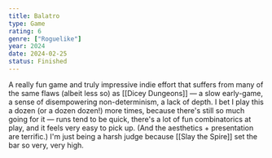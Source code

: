 ```yaml
---
title: Balatro
type: Game
rating: 6
genre: ["Roguelike"]
year: 2024
date: 2024-02-25
status: Finished
---
```


A really fun game and truly impressive indie effort that suffers from many of the same flaws (albeit less so) as
[[Dicey Dungeons]] — a slow early-game, a sense of disempowering non-determinism, a lack of depth. I bet I play this
a dozen (or a dozen dozen!) more times, because there's still so much going for it — runs tend to be quick, there's a lot of fun combinatorics at play, and it feels very easy to pick up. (And the aesthetics + presentation are terrific.) I'm just being a harsh judge because [[Slay the Spire]] set the bar so very, very high.
